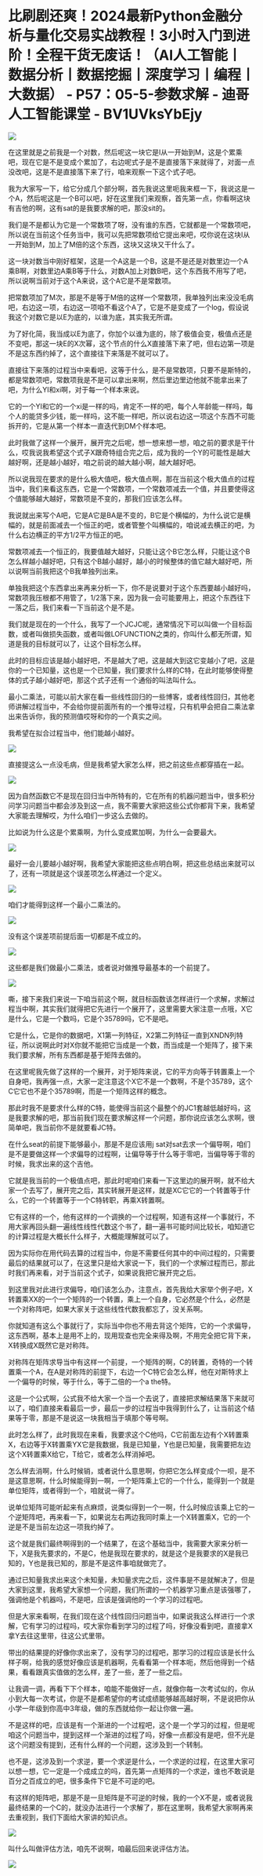 # 比刷剧还爽！2024最新Python金融分析与量化交易实战教程！3小时入门到进阶！全程干货无废话！（AI人工智能丨数据分析丨数据挖掘丨深度学习丨编程丨大数据） - P57：05-5-参数求解 - 迪哥人工智能课堂 - BV1UVksYbEjy

![](img/6bf25a8bd5d460fdce399f644d009553_0.png)

在这里就是之前我是一个对数，然后呢这一块它是I从一开始到M，这是个累乘吧，现在它是不是变成个累加了，右边呢式子是不是直接落下来就得了，对面一点没改吧，这是不是直接落下来了行，咱来观察一下这个式子吧。

我为大家写一下，给它分成几个部分啊，首先我说这里呃我来框一下，我说这是一个A，然后呢这是一个B可以吧，好在这里我们来观察，首先第一点，你看啊这块有吉他的啊，这有sat的是我要求解的吧，那没sit的。

我们是不是都认为它是一个常数项了呀，没有谁的东西，它就都是一个常数项吧，所以说在当前这个任务当中，我可以先把常数项给它提出来吧，哎你说在这块I从一开始到M，加上了M倍的这个东西，这块又这块又干什么了。

这一块对数当中刚好框架，这是一个A这是一个B，这是不是还是对数里边一个A乘B啊，对数里边A乘B等于什么，对数A加上对数B吧，这个东西我不用写了吧，所以说啊当前对于这个A来说，这个A它是不是常数项。

把常数项加了M次，那是不是等于M倍的这样一个常数项，我单独列出来没没毛病吧，右边这一项，右边这一项咱不看这个A了，它是不是变成了一个log，假设说我这个对数它是以E为底的，以谁为底，其实我无所谓。

为了好化简，我当成以E为底了，你加个以谁为底的，除了极值会变，极值点还是不变吧，那这一块E的X次幂，这个节点的什么X直接落下来了吧，但右边第一项是不是这东西约掉了，这个直接往下来落是不就可以了。

直接往下来落的过程当中来看吧，这等于什么，是不是常数项，只要不是斯特的，都是常数项吧，常数项我是不是可以拿出来啊，然后里边里边他就不能拿出来了吧，为什么YI和xi啊，对于每一个样本来说。

它的一个YI和它的一个xi是一样的吗，肯定不一样的吧，每个人年龄能一样吗，每个人的能贷多少钱，能一样吗，这不能一样吧，所以说右边这一项这个东西不可能拆开的，它是从第一个样本一直迭代到DM个样本吧。

此时我做了这样一个展开，展开完之后呢，想一想来想一想，咱之前的要求是干什么，哎我说我希望这个式子X跟奇特组合完之后，成为我的一个Y的可能性是越大越好啊，还是越小越好，咱之前说的越大越小啊，越大越好吧。

所以说我现在要求的是什么极大值吧，极大值点啊，那在当前这个极大值点的过程当中，我们来看这东西，它是一个常数项，一个常数项减去一个值，并且要使得这个值能够越大越好，常数项是不变的，那我们应该怎么样。

我说就出来写个A吧，它是A它是BA是不变的，B它是个横幅的，为什么说它是横幅的，就是前面减去一个恒正的吧，或者管整个叫横幅的，咱说减去横正的吧，为什么右边横正的平方1/2平方恒正的吧。

常数项减去一个恒正的，我要值越大越好，只能让这个B它怎么样，只能让这个B怎么样越小越好吧，只有这个B越小越好，越小的时候整体的值它越大越好吧，所以说啊当前我把这个B我单独列出来。

单独我把这个东西拿出来再来分析一下，你不是说要对于这个东西要越小越好吗，常数项我压根都不用管了，1/2落下来，因为我一会可能要用上，把这个东西往下一落之后，我们来看一下当前这个是不是。

我们就是现在的一个什么，我写了一个JCJC呢，通常情况下可以叫做一个目标函数，或者叫做损失函数，或者叫做LOFUNCTION之类的，你叫什么都无所谓，知道是我的目标就可以了，让这个目标怎么样。

此时的目标应该是越小越好吧，不是越大了吧，这是越大到这它变越小了吧，这是你的一个已知量，这也是一个已知量，我们要求什么样的C特，在此时能够使得整体的式子越小越好吧，那这个式子还有一个通俗的叫法叫什么。

最小二乘法，可能以前大家在看一些线性回归的一些博客，或者线性回归，其他老师讲解过程当中，不会给你提前面所有的一个推导过程，只有机甲会把自二乘法拿出来告诉你，我的预测值哎呀和你的一个真实之间。

我希望在拟合过程当中，他们能越小越好。

![](img/6bf25a8bd5d460fdce399f644d009553_2.png)

直接提这么一点没毛病，但是我希望大家怎么样，把之前这些点都穿插在一起。

![](img/6bf25a8bd5d460fdce399f644d009553_4.png)

因为自然函数它不是现在回归当中所特有的，它在所有的机器问题当中，很多积分问学习问题当中都会涉及到这一点，我不需要大家把这些公式你都背下来，我希望大家能去理解哎，为什么咱们一步这么去做的。

比如说为什么这是个累乘啊，为什么变成累加啊，为什么一会要最大。

![](img/6bf25a8bd5d460fdce399f644d009553_6.png)

最好一会儿要越小越好啊，我希望大家能把这些点明白啊，把这些总结出来就可以了，还有一项就是这个误差项怎么样通过一个定义。



![](img/6bf25a8bd5d460fdce399f644d009553_8.png)

咱们才能得到这样一个最小二乘法的。

![](img/6bf25a8bd5d460fdce399f644d009553_10.png)

没有这个误差项前提后面一切都是不成立的。

![](img/6bf25a8bd5d460fdce399f644d009553_12.png)

这些都是我们做最小二乘法，或者说对做推导最基本的一个前提了。

![](img/6bf25a8bd5d460fdce399f644d009553_14.png)

嘶，接下来我们来说一下咱当前这个啊，就目标函数该怎样进行一个求解，求解过程当中啊，其实我们就得把它先进行一个展开了，这里需要大家注意一点哦，X它是什么，它是一个数吗，它是个35789吗，它不是吧。

它是什么，它是你的数据吧，X1第一列特征，X2第二列特征一直到XNDN列特征，所以说啊此时对X你就不能把它当成是一个数，而当成是一个矩阵了，接下来我们要求解，所有东西都是基于矩阵去做的。

在这里呢我先做了这样的一个展开，对于矩阵来说，它的平方向等于转置乘上一个自身吧，我再强一点，大家一定注意这个X它不是一个数啊，不是个35789，这个C它它也不是个35789啊，而是一个矩阵这样的概念。

那此时我不是要求什么样的C特，能使得当前这个最整个的JC1套越低越好吗，这是我要求解的吧，那当前我们现在要求解这样一个问题，那你说应该怎么求啊，很简单吧，我当前你不是就要看JC特。

在什么seat的前提下能够最小，那是不是应该用j sat对sat去求一个偏导啊，咱们是不是要做这样一个求偏导的过程啊，让偏导等于什么等于零吧，当偏导等于零的时候，我求出来的这个吉他。

它就是我当前的一个极值点吧，那此时呢咱们来看一下这里边的展开啊，就不给大家一个去写了，展开完之后，其实转展开是这样，就是XC它它的一个转置等于什么，它的一个转置等于一个C特转职，再乘X转置啊。

它有这样的一个，他有这样的一个调换的一个过程啊，知道有这样一个事就行，不用大家再回头翻一遍线性线性代数这个书了，翻一遍书可能时间比较长，咱知道它的计算过程是大概长什么样子，大概能理解就可以了。

因为实际你在用代码去算的过程当中，你是不需要任何其中的中间过程的，只需要最后的结果就可以了，在这里只是给大家说一下，我们的一个求解过程而已，那此时我们再来看，对于当前这个式子，如果说我把它展开完之后。

到这里我对此进行求偏导，咱们该怎么办，注意点，首先我给大家举个例子吧，X转置乘XX的一个一个矩阵的一个转置，乘上一个自身，它必然是个什么，必然是一个对称阵吧，如果大家关于这些线性代数我都忘了，没关系啊。

你就知道有这么个事就行了，实际当中你也不用去背这个矩阵，它的一个求偏导，这东西啊，基本上是用不上的，现用现查也完全来得及啊，不用完全把它背下来，X转换成X既然它是对称阵。

对称阵在矩阵求导当中有这样一个前提，一个矩阵的啊，C的转置，奇特的一个转置乘一个A，在A是对称阵的前提下，右边一个C特它会怎么样，他在对斯特求上一个偏导的时候，等于什么，等于二倍的一个a the特。

这是一个公式啊，公式我不给大家一个当一个去说了，直接把求解结果落下来就可以了，咱们直接来看最后一步，最后一步的过程当中我得到什么了，让当前这个结果等于零，那是不是说这一块我相当于填那个等号啊。

此时怎么样了，此时我现在来看，我要求这个C他吗，C它前面左边有个X转置乘X，右边等于X转置乘YX它是我数据，我是已知量，Y也是已知量，我需要把左边这个X转置乘X给它，T给它，或者怎么样消掉吧。

怎么样去消啊，什么时候销，或者说什么意思啊，你把它怎么样变成个一呗，是不是这意思啊，什么时候能得到一啊，一个矩阵乘上它的一个什么，能得到一个就是单位矩阵，或者得到一个，咱就说一得了。

说单位矩阵可能听起来有点麻烦，说类似得到一个一啊，什么时候应该乘上它的一个逆矩阵吧，再来看一下，如果说左右两边我同时乘上一个X转置乘X，它的一个逆是不是当前左边这一项我约掉了。

这个就是我们最终啊得到的一个结果了，在这个基础当中，我需要大家来分析一下，X是我先要求的，不是C，他是我现在要求的，就是这个是我要求的X是我已知的，Y也是我已知的，那是不是这件事咱就做完了。

通过已知量我求出来这个未知量，未知量求完之后，这件事是不是就解决了，但是大家到这里，我希望大家想一个问题，我们所谓的一个机器学习重点是该强哪了，强调他是个机器吗，不是吧，应该是强调他的一个学习的过程吧。

但是大家来看啊，在我们现在这个线性回归问题当中，如果说我这么样进行一个求解，它有学习的过程吗，哎大家你看到学习的过程了吗，好像没看到吧，直接拿X拿Y去往这里带，往这公式里带。

带出的结果提的好像你求出来了，没有学习的过程吧，那学习的过程应该是长什么样子啊，给我的感觉好像应该是机器啊，先看看第一个样本呃，然后他得到一个结果，看看跟真实值做的怎么样，差了一些，差了一些之后。

让我调一调，再看下下个样本，咱能不能做好一点，就像你每一次考试似的，你从小到大每一次考试，你是不是都希望你的考试成绩能够越高越好啊，不是说把你从小学一年级到你高中3年级，做的东西就给你一起让你做一遍。

不是这样的吧，应该是有一个渐进的一个过程吧，这个是一个学习的过程，但是呢咱这个问题当中，提到这样一个渐进的过程了吗，好像一点都没有是吧，但不光是这个问题没有提到，还有什么样的一个问题，这涉及到一个转制。

也不是，这涉及到一个求逆，要一个求逆是什么，一个求逆的过程，在这里大家可以想一想，它一定是一个成成立的吗，首先第一点矩阵的一个求逆，谁也不敢说是百分之百成立的吧，很多条件下它是不可逆的吧。

有这样的矩阵吧，那是不是一旦矩阵是不可逆的时候，我的一个X不是，或者说我最终结果的一个C的，就没办法进行一个求解了，那在这里啊，我希望大家啊再来去重视到，我们下面给大家讲的知识点。



![](img/6bf25a8bd5d460fdce399f644d009553_16.png)

叫什么叫做评估方法，咱先不说啊，咱最后回来说评估方法。

![](img/6bf25a8bd5d460fdce399f644d009553_18.png)